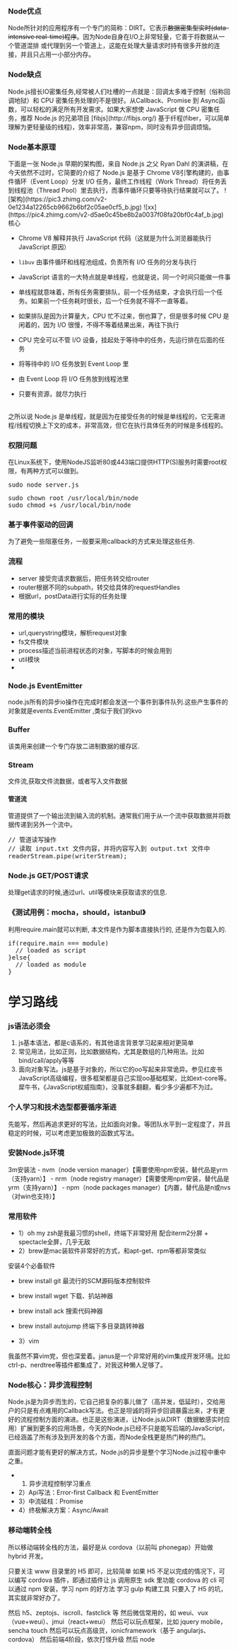 <h3>Node优点</h3>
Node所针对的应用程序有一个专门的简称：DIRT。它表示<s>数据密集型实时(data-intensive real-time)程序</s>。因为Node自身在I/O上非常轻量，它善于将数据从一个管道混排 或代理到另一个管道上，这能在处理大量请求时持有很多开放的连接，并且只占用一小部分内存。


<h3>Node缺点</h3>
Node.js擅长IO密集任务,经常被人们吐槽的一点就是：回调太多难于控制（俗称回调地狱）和 CPU 密集任务处理的不是很好。从Callback、Promise 到 Async函数，可以轻松的满足所有开发需求。如果大家想使 JavaScript 做 CPU 密集任务，推荐 Node.js 的兄弟项目 [fibjs](http://fibjs.org/) 基于纤程(fiber，可以简单理解为更轻量级的线程)，效率非常高，兼容npm，同时没有异步回调烦恼。<br>

<h3>Node基本原理</h3>
下面是一张 Node.js 早期的架构图，来自 Node.js 之父 Ryan Dahl 的演讲稿，在今天依然不过时，它简要的介绍了 Node.js 是基于 Chrome V8引擎构建的，由事件循环（Event Loop）分发 I/O 任务，最终工作线程（Work Thread）将任务丢到线程池（Thread Pool）里去执行，而事件循环只要等待执行结果就可以了。
![架构](https://pic3.zhimg.com/v2-0e1234a12265cb9662b6bf2c05ae0cf5_b.jpg)
![xx](https://pic4.zhimg.com/v2-d5ae0c45be8b2a0037f08fa20bf0c4af_b.jpg)
核心

- Chrome V8 解释并执行 JavaScript 代码（这就是为什么浏览器能执行 JavaScript 原因）
- `libuv` 由事件循环和线程池组成，负责所有 I/O 任务的分发与执行

- JavaScript 语言的一大特点就是单线程，也就是说，同一个时间只能做一件事
- 单线程就意味着，所有任务需要排队，前一个任务结束，才会执行后一个任务。如果前一个任务耗时很长，后一个任务就不得不一直等着。
- 如果排队是因为计算量大，CPU 忙不过来，倒也算了，但是很多时候 CPU 是闲着的，因为 I/O 很慢，不得不等着结果出来，再往下执行
- CPU 完全可以不管 I/O 设备，挂起处于等待中的任务，先运行排在后面的任务
- 将等待中的 I/O 任务放到 Event Loop 里
- 由 Event Loop 将 I/O 任务放到线程池里
- 只要有资源，就尽力执行
<br>
之所以说 Node.js 是单线程，就是因为在接受任务的时候是单线程的，它无需进程/线程切换上下文的成本，非常高效，但它在执行具体任务的时候是多线程的。

<h3>权限问题</h3>

在Linux系统下，使用NodeJS监听80或443端口提供HTTP(S)服务时需要root权限，有两种方式可以做到。
<pre>
sudo node server.js
</pre>
<pre>
sudo chown root /usr/local/bin/node
sudo chmod +s /usr/local/bin/node
</pre>



<h3>基于事件驱动的回调</h3>
为了避免一些阻塞任务，一般要采用callback的方式来处理这些任务.

<h3>流程</h3>
<ul>
<li>server 接受完请求数据后，把任务转交给router</li>
<li>router根据不同的subpath，转交给具体的requestHandles</li>
<li>根据url，postData进行实际的任务处理</li>
</ul>

<h3>常用的模块</h3>
<ul>
<li>url,querystring模块，解析request对象</li>
<li>fs文件模块</li>
<li>process描述当前进程状态的对象，写脚本的时候会用到</li>
<li>util模块<li>
</ul>


<h3>Node.js EventEmitter</h3>
node.js所有的异步io操作在完成时都会发送一个事件到事件队列.这些产生事件的对象就是events.EventEmitter ,类似于我们的kvo
<h3>Buffer</h3>
该类用来创建一个专门存放二进制数据的缓存区.
<h3>Stream</h3>
文件流,获取文件流数据，或者写入文件数据
<h4>管道流</h4>
管道提供了一个输出流到输入流的机制。通常我们用于从一个流中获取数据并将数据传递到另外一个流中。
<pre>
// 管道读写操作
// 读取 input.txt 文件内容，并将内容写入到 output.txt 文件中
readerStream.pipe(writerStream);
</pre>
<h3>Node.js GET/POST请求</h3>
处理get请求的时候,通过url、util等模块来获取请求的信息.

<h3>《测试用例：mocha，should，istanbul》</h3>
利用require.main就可以判断, 本文件是作为脚本直接执行的, 还是作为包载入的.
<pre>
if(require.main === module)
  // loaded as script
}else{
  // loaded as module
}
</pre>
<h1>学习路线</h1>
<h3>js语法必须会</h3>

1. js基本语法，都是c语系的，有其他语言背景学习起来相对更简单
2. 常见用法，比如正则，比如数据结构，尤其是数组的几种用法。比如bind/call/apply等等
3. 面向对象写法。js是基于对象的，所以它的oo写起来非常诡异。参见红皮书JavaScript高级编程，很多框架都是自己实现oo基础框架，比如ext-core等。
犀牛书，《JavaScript权威指南》，没事就多翻翻，看少多少遍都不为过。

<h3>个人学习和技术选型都要循序渐进</h3>
先能写，然后再追求更好的写法，比如面向对象。等团队水平到一定程度了，并且稳定的时候，可以考虑更加极致的函数式写法。

<h3>安装Node.js环境</h3>
3m安装法
- nvm（node version manager）【需要使用npm安装，替代品是yrm（支持yarn）】
- nrm（node registry manager）【需要使用npm安装，替代品是yrm（支持yarn）】
- npm（node packages manager）【内置，替代品是n或nvs（对win也支持）】

<h3>常用软件</h3>

- 1）oh my zsh是我最习惯的shell，终端下非常好用
配合iterm2分屏 + spectacle全屏，几乎无敌
- 2）brew是mac装软件非常好的方式，和apt-get、rpm等都非常类似

安装4个必备软件

- brew install git 最流行的SCM源码版本控制软件
- brew install wget 下载、扒站神器
- brew install ack  搜索代码神器
- brew install autojump 终端下多目录跳转神器

- 3）vim

我虽然不算vim党，但也深爱着。janus是一个非常好用的vim集成开发环境。比如ctrl-p、nerdtree等插件都集成了，对我这种懒人足够了。

<h3>Node核心：异步流程控制</h3>
Node.js是为异步而生的，它自己把复杂的事儿做了（高并发，低延时），交给用户的只是有点难用的Callback写法。也正是坦诚的将异步回调暴露出来，才有更好的流程控制方面的演进。也正是这些演进，让Node.js从DIRT（数据敏感实时应用）扩展到更多的应用场景，今天的Node.js已经不只是能写后端的JavaScript，已经涵盖了所有涉及到开发的各个方面，而Node全栈更是热门种的热门。

直面问题才能有更好的解决方式，Node.js的异步是整个学习Node.js过程中重中之重。

- 1) 异步流程控制学习重点
- 2）Api写法：Error-first Callback 和 EventEmitter
- 3）中流砥柱：Promise 
- 4）终极解决方案：Async/Await

<h3>移动端转全栈</h3>
所以移动端转全栈的方法，最好是从 cordova（以前叫 phonegap）开始做 hybrid 开发。

只要关注 www 目录里的 H5 即可，比较简单
如果 H5 不足以完成的情况下，可以编写 cordova 插件，即通过插件让 js 调用原生 sdk 里功能
cordova 的 cli 可以通过 npm 安装，学习 npm 的好方法
学习 gulp 构建工具
只要入了 H5 的坑，其实就非常好办了。

然后 h5、zeptojs、iscroll、fastclick 等
然后微信常用的，如 weui、vux（vue+weui）、jmui（react+weui）
然后可以玩点框架，比如 jquery mobile，sencha touch
然后可以玩点高级货，ionicframework（基于 angularjs、cordova）
然后前端4阶段，依次打怪升级
然后 node
